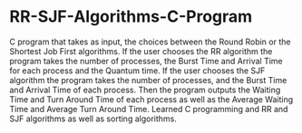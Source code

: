 # RR-SJF-Algorithms-C-Program

C program that takes as input, the choices between the Round Robin or the Shortest Job First algorithms. If the user chooses the RR algorithm the program takes the number of processes, the Burst Time and Arrival Time for each process and the Quantum time. If the user chooses the SJF algorithm the program takes the number of processes, and the Burst Time and Arrival Time of each process. Then the program outputs the Waiting Time and Turn Around Time of each process as well as the Average Waiting Time and Average Turn Around Time. Learned C programming and RR and SJF algorithms as well as sorting algorithms.
